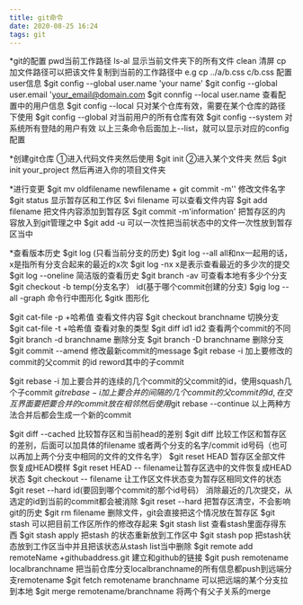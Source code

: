 ```yaml
---
title: git命令
date: 2020-08-25 16:24
tags: git
---
```

*git的配置
pwd当前工作路径
ls-al 显示当前文件夹下的所有文件
clean 清屏
cp 加文件路径可以把该文件复制到当前的工作路径中 e.g cp ../a/b.css  c/b.css 
配置user信息
$git config --global user.name 'your name'
$git config --global user.email 'your_email@domain.com
$git connfig --local user.name 查看配置中的用户信息
$git config --local 只对某个仓库有效，需要在某个仓库的路径下使用
$git config --global 对当前用户的所有仓库有效
$git config --system 对系统所有登陆的用户有效
以上三条命令后面加上--list，就可以显示对应的config配置

*创建git仓库
①进入代码文件夹然后使用 $git init
②进入某个文件夹 然后 $git init your_project 然后再进入你的项目文件夹

*进行变更
$git mv oldfilename newfilename + git commit -m'' 修改文件名字
$git status 显示暂存区和工作区
$vi filename 可以查看文件内容
$git add filename 把文件内容添加到暂存区
$git commit -m'information' 把暂存区的内容放入到git管理之中
$git add -u 可以一次性把当前状态中的文件一次性放到暂存区当中

*查看版本历史
$git log (只看当前分支的历史)
$git log --all all和nx一起用的话，x是指所有分支合起来的最近的x次
$git log -nx x是表示查看最近的多少次的提交
$git log --oneline 简洁版的查看历史
$git branch -av 可查看本地有多少个分支
$git checkout -b temp(分支名字） id(基于哪个commit创建的分支)
$gig log --all -graph 命令行中图形化
$gitk 图形化

$git cat-file -p +哈希值 查看文件内容
$git checkout branchname 切换分支
$git cat-file -t +哈希值 查看对象的类型
$git diff id1 id2 查看两个commit的不同
$git branch -d branchname 删除分支
$git branch -D branchname 删除分支
$git commit --amend 修改最新commit的message
$git rebase -i 加上要修改的commit的父commit 的id reword其中的子commit

$git rebase -i 加上要合并的连续的几个commit的父commit的id，使用squash几个子commit
$git rebase -i 加上要合并的间隔的几个commit的父commit的id,在交互界面要把要合并的commit放在相邻 然后使用$git rebase --continue
以上两种方法合并后都会生成一个新的commit

$git diff --cached 比较暂存区和当前head的差别
$git diff 比较工作区和暂存区的差别，后面可以加具体的filename 或者两个分支的名字/commit id号码（也可以再加上两个分支中相同的文件的文件名字）
$git reset HEAD 暂存区全部文件恢复成HEAD模样
$git reset HEAD -- filename让暂存区选中的文件恢复成HEAD状态
$git checkout -- filename 让工作区文件状态变为暂存区相同文件的状态
$git reset --hard id(要回到哪个commit的那个id号码） 消除最近的几次提交，从选定的id到当前的commit都会被消除
$git reset --hard 把暂存区清空，不会影响git的历史
$git rm filename 删除文件，git会直接把这个情况放在暂存区
$git stash 可以把目前工作区所作的修改存起来
$git stash list 查看stash里面存得东西
$git stash apply 把stash 的状态重新放到工作区中
$git stash pop 把stash状态放到工作区当中并且把该状态从stash list当中删除
$git remote add remoteName +githubaddress.git 建立和github的链接
$git push remotename localbranchname 把当前仓库分支localbranchname的所有信息都push到远端分支remotename
$git fetch remotename branchname 可以把远端的某个分支拉到本地
$git merge remotename/branchname 将两个有父子关系的merge